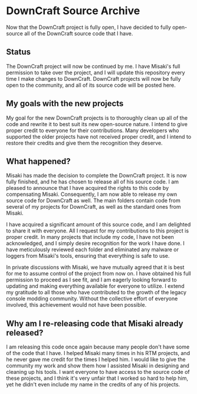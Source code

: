 # DownCraft Source Archive
Now that the DownCraft project is fully open, I have decided to fully open-source all of the DownCraft source code that I have.

## Status
The DownCraft project will now be continued by me. I have Misaki's full permission to take over the project, and I will update this repository every time I make changes to DownCraft. DownCraft projects will now be fully open to the community, and all of its source code will be posted here.

## My goals with the new projects
My goal for the new DownCraft projects is to thoroughly clean up all of the code and rewrite it to best suit its new open-source nature. I intend to give proper credit to everyone for their contributions. Many developers who supported the older projects have not received proper credit, and I intend to restore their credits and give them the recognition they deserve.

## What happened?
Misaki has made the decision to complete the DownCraft project. It is now fully finished, and he has chosen to release all of his source code. I am pleased to announce that I have acquired the rights to this code by compensating Misaki. Consequently, I am now able to release my own source code for DownCraft as well. The main folders contain code from several of my projects for DownCraft, as well as the standard ones from Misaki.

I have acquired a significant amount of this source code, and I am delighted to share it with everyone. All I request for my contributions to this project is proper credit. In many projects that include my code, I have not been acknowledged, and I simply desire recognition for the work I have done. I have meticulously reviewed each folder and eliminated any malware or loggers from Misaki's tools, ensuring that everything is safe to use.

In private discussions with Misaki, we have mutually agreed that it is best for me to assume control of the project from now on. I have obtained his full permission to proceed as I see fit, and I am eagerly looking forward to updating and making everything available for everyone to utilize. I extend my gratitude to all those who have contributed to the growth of the legacy console modding community. Without the collective effort of everyone involved, this achievement would not have been possible.

## Why am I re-releasing code that Misaki already released?
I am releasing this code once again because many people don't have some of the code that I have. I helped Misaki many times in his RTM projects, and he never gave me credit for the times I helped him. I would like to give the community my work and show them how I assisted Misaki in designing and cleaning up his tools. I want everyone to have access to the source code of these projects, and I think it's very unfair that I worked so hard to help him, yet he didn't even include my name in the credits of any of his projects.
